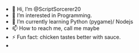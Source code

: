 - 👋 Hi, I’m @ScriptSorcerer20
- 👀 I’m interested in Programming.
- 🌱 I’m currently learning Python (pygame)/ Nodejs
- 📫 How to reach me, call me maybe
- ⚡ Fun fact: chicken tastes better with sauce.
- 

<!---
ScriptSorcerer20/ScriptSorcerer20 is a ✨ special ✨ repository because its `README.md` (this file) appears on your GitHub profile.
You can click the Preview link to take a look at your changes.
--->
